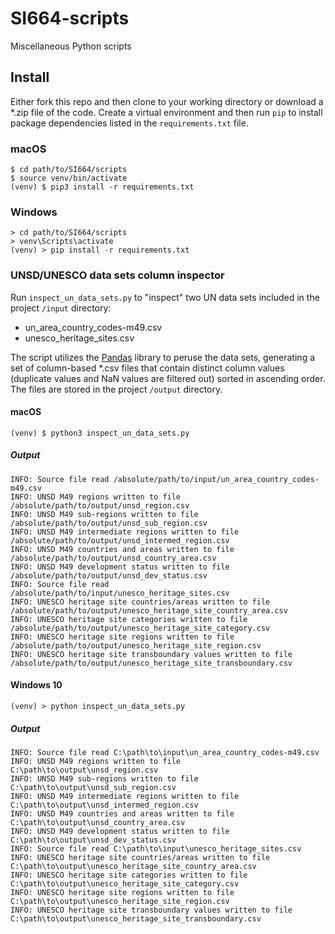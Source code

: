 # SI664-scripts
Miscellaneous Python scripts

## Install
Either fork this repo and then clone to your working directory or download a *.zip file of the code. Create a virtual environment and then run `pip` to install package dependencies listed in the `requirements.txt` file. 

### macOS
```commandline
$ cd path/to/SI664/scripts
$ source venv/bin/activate
(venv) $ pip3 install -r requirements.txt
```

### Windows
```commandline
> cd path/to/SI664/scripts
> venv\Scripts\activate
(venv) > pip install -r requirements.txt
```

### UNSD/UNESCO data sets column inspector
Run `inspect_un_data_sets.py` to "inspect" two UN data sets included in the project `/input` directory:

* un_area_country_codes-m49.csv
* unesco_heritage_sites.csv

The script utilizes the [Pandas](https://pandas.pydata.org/) library to peruse the data sets, 
generating a set of column-based *.csv files that contain distinct column values (duplicate 
values and NaN values are filtered out) sorted in ascending order.  The files are stored in the 
project `/output` directory.

#### macOS
```commandline
(venv) $ python3 inspect_un_data_sets.py
```

##### Output

```commandline
INFO: Source file read /absolute/path/to/input/un_area_country_codes-m49.csv
INFO: UNSD M49 regions written to file /absolute/path/to/output/unsd_region.csv
INFO: UNSD M49 sub-regions written to file /absolute/path/to/output/unsd_sub_region.csv
INFO: UNSD M49 intermediate regions written to file /absolute/path/to/output/unsd_intermed_region.csv
INFO: UNSD M49 countries and areas written to file /absolute/path/to/output/unsd_country_area.csv
INFO: UNSD M49 development status written to file /absolute/path/to/output/unsd_dev_status.csv
INFO: Source file read /absolute/path/to/input/unesco_heritage_sites.csv
INFO: UNESCO heritage site countries/areas written to file /absolute/path/to/output/unesco_heritage_site_country_area.csv
INFO: UNESCO heritage site categories written to file /absolute/path/to/output/unesco_heritage_site_category.csv
INFO: UNESCO heritage site regions written to file /absolute/path/to/output/unesco_heritage_site_region.csv
INFO: UNESCO heritage site transboundary values written to file /absolute/path/to/output/unesco_heritage_site_transboundary.csv
```

#### Windows 10
```commandline
(venv) > python inspect_un_data_sets.py
```

##### Output

```commandline
INFO: Source file read C:\path\to\input\un_area_country_codes-m49.csv
INFO: UNSD M49 regions written to file C:\path\to\output\unsd_region.csv
INFO: UNSD M49 sub-regions written to file C:\path\to\output\unsd_sub_region.csv
INFO: UNSD M49 intermediate regions written to file C:\path\to\output\unsd_intermed_region.csv
INFO: UNSD M49 countries and areas written to file C:\path\to\output\unsd_country_area.csv
INFO: UNSD M49 development status written to file C:\path\to\output\unsd_dev_status.csv
INFO: Source file read C:\path\to\input\unesco_heritage_sites.csv
INFO: UNESCO heritage site countries/areas written to file C:\path\to\output\unesco_heritage_site_country_area.csv
INFO: UNESCO heritage site categories written to file C:\path\to\output\unesco_heritage_site_category.csv
INFO: UNESCO heritage site regions written to file C:\path\to\output\unesco_heritage_site_region.csv
INFO: UNESCO heritage site transboundary values written to file C:\path\to\output\unesco_heritage_site_transboundary.csv
```
